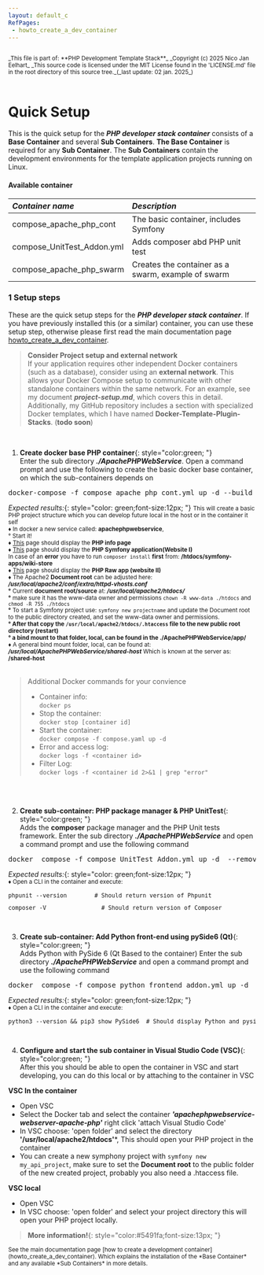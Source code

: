 ```yaml
---
layout: default_c
RefPages:
 - howto_create_a_dev_container
--- 
```


<small>
<br>
_This file is part of: **PHP Development Template Stack**_
_Copyright (c) 2025 Nico Jan Eelhart_
_This source code is licensed under the MIT License found in the  'LICENSE.md' file in the root directory of this source tree._(_last update: 02 jan. 2025_)
</small>
<br><br>

# Quick Setup
This is the quick setup for the ***PHP developer stack container*** consists of a **Base Container** and several **Sub Containers**. **The Base Container** is required for any **Sub Container**. The **Sub Containers** contain the development environments for the template application projects running on Linux.

#### Available container

| ***Container name***                | ***Description*** |
|:-----------------                   |:----------------|
| compose_apache_php_cont             | The basic container, includes Symfony     
| compose_UnitTest_Addon.yml          | Adds composer abd PHP unit test |
| compose_apache_php_swarm            | Creates the container as a swarm, example of swarm   |



### 1 Setup steps

These are the quick setup steps for the ***PHP developer stack container***.
If you have previously installed this (or a similar) container, you can use these setup step, otherwise please first read the main documentation page [howto_create_a_dev_container](Howtos/howto_create_a_dev_container.md).

>**Consider Project setup and external network** <br>
>If your application requires other independent Docker containers (such as a database), consider using an **external network**. This allows your Docker Compose setup to communicate with other standalone containers within the same network.
For an example, see my document ***project-setup.md***, which covers this in detail. Additionally, my GitHub repository includes a section with specialized Docker templates, which I have named **Docker-Template-Plugin-Stacks**. (**todo soon**)

<br>

1) **Create docker base PHP container**{: style="color:green; "} <br>
Enter the sub directory ***./ApachePHPWebService***. Open a command prompt and  use the following to create the basic docker base container, on which the sub-containers depends on
 <pre class="nje-cmd-one-line">docker-compose -f compose_apache_php_cont.yml up -d --build --force-recreate --remove-orphans </pre>
 
 <span class="nje-ident"></span> *Expected results:*{: style="color: green;font-size:12px; "} 
 <small>
 This will create a basic PHP project structure which you can develop future local in the host or in the container it self
 <br><span class="nje-ident" style="--nje-number-of-spaces: 40px;"></span>**&#9830;** In docker a new service called: **apachephpwebservice**, <br>
 <span class="nje-ident" style="--nje-number-of-spaces: 55px;"></span> &#176; Start it!
 <br><span class="nje-ident" style="--nje-number-of-spaces: 40px;"></span>**&#9830;** [This](http://localhost:8071/phpinfo.php) page should display the **PHP info page**
 <br><span class="nje-ident" style="--nje-number-of-spaces: 40px;"></span>**&#9830;** [This](http://localhost:8071) page should display the **PHP Symfony application(Website I)** <br>In case of an **error** you have to run `composer install` **first** from: **/htdocs/symfony-apps/wiki-store**
 <br><span class="nje-ident" style="--nje-number-of-spaces: 40px;"></span>**&#9830;** [This](http://localhost:8071/raw-app) page should display the **PHP Raw app (website II)**
 <br><span class="nje-ident" style="--nje-number-of-spaces: 40px;"></span>**&#9830;** The Apache2 **Document root** can be adjusted here: ***/usr/local/apache2/conf/extra/httpd-vhosts.conf***
 <br><span class="nje-ident" style="--nje-number-of-spaces: 55px;"></span>**&#176;** Current **document root/source** at: ***/usr/local/apache2/htdocs/***
 <br><span class="nje-ident" style="--nje-number-of-spaces: 55px;"></span>**&#176;** make sure it has the www-data owner and permissions `chown -R www-data ./htdocs` and `chmod -R 755 ./htdocs`
 <br><span class="nje-ident" style="--nje-number-of-spaces: 55px;"></span>**&#176;** To start a Symfony project use: `symfony new projectname` and update the Document root to the public directory created, and set the www-data owner and permissions.
 <br><span class="nje-ident" style="--nje-number-of-spaces: 55px;"></span>**&#176; After that copy the `/usr/local/apache2/htdocs/.htaccess` file to the new public root directory (restart)
 <br><span class="nje-ident" style="--nje-number-of-spaces: 55px;"></span> &#176; a bind mount to that folder, local, can be found in the ./ApachePHPWebService/app/
 <br><span class="nje-ident" style="--nje-number-of-spaces: 40px;"></span>**&#9830; A general bind mount folder, local, can be found at: ***/usr/local/ApachePHPWebService/shared-host*** Which is known at the server as: **/shared-host**
 </small> 
<br> <br>

>  Additional Docker commands for your convience 
> - Container info:<br> `docker ps`
> - Stop the container:<br> `docker stop [container id]`
> - Start the container:<br> `docker compose -f compose.yaml up -d `
> - Error and access log: <br>`docker logs -f <container id>	`
> - Filter Log:<br> `docker logs -f <container id 2>&1 | grep "error" `


<br><br>

2) **Create sub-container: PHP package manager & PHP UnitTest**{: style="color:green; "} <br>
Adds the **composer** package  manager and the PHP Unit tests framework. Enter the sub directory ***./ApachePHPWebService*** and open a command prompt and use the following command
<pre class="nje-cmd-one-line">docker  compose -f compose_UnitTest_Addon.yml up -d  --remove-orphans --build --force-recreate --remove-orphans  </pre>

 <span class="nje-ident"></span> *Expected results:*{: style="color: green;font-size:12px; "} 
 <small>
 <br><span class="nje-ident" style="--nje-number-of-spaces: 40px;"></span>**&#9830;** Open a CLI in the container and execute:
 <pre class="nje-cmd-one-line-sm-ident" style="--nje-ident: 60px;">phpunit --version		# Should return version of Phpunit</pre>
 <pre class="nje-cmd-one-line-sm-ident" style="--nje-ident: 60px; --nje-vmove: 5px;">composer -V		        # Should return version of Composer</pre>
  </small>
<br>

3) **Create sub-container: Add Python front-end using pySide6 (Qt)**{: style="color:green; "} <br>
Adds Python with PySide 6 (Qt Based to the container)
Enter the sub directory ***./ApachePHPWebService*** and open a command prompt and use the following command
<pre class="nje-cmd-one-line">docker  compose -f compose_python_frontend_addon.yml up -d  --remove-orphans --build --force-recreate  </pre>

<span class="nje-ident"></span> *Expected results:*{: style="color: green;font-size:12px; "} 
 <small>
 <br><span class="nje-ident" style="--nje-number-of-spaces: 40px;"></span>**&#9830;** Open a CLI in the container and execute:
 <pre class="nje-cmd-one-line-sm-ident" style="--nje-ident: 60px;">python3 --version && pip3 show PySide6  # Should display Python and pyside information</pre>
 </small>
 <br>





4) **Configure and start the sub container in Visual Studio Code (VSC)**{: style="color:green; "}<br>
After this you should be able to open the container in VSC and start developing, you can do this local or by attaching to the container in VSC

**VSC In the container**
- Open VSC 
- Select the Docker tab and select the container ***'apachephpwebservice-webserver-apache-php'*** right click 'attach Visual Studio Code'
- In VSC choose: 'open folder' and select the directory **'/usr/local/apache2/htdocs'***, This should open your PHP project in the container
- You can create a new symphony project with `symfony new my_api_project`, make sure to set the **Document root** to the public folder of the new created project, probably you also need a .htaccess file. 

**VSC local**
- Open VSC 
- In VSC choose: 'open folder' and select your project directory this will open your PHP project locally.



> **More information!**{: style="color:#5491fa;font-size:13px; "} <br>
<small>
See the main documentation page [how to create a development container](howto_create_a_dev_container). Which explains the installation of the *Base Container* and any available *Sub Containers* in more details.
</small>

